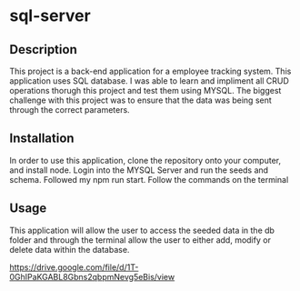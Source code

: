 # sql-server


## Description 

This project is a back-end application for a employee tracking system. This application uses SQL database. I was able to learn and impliment all CRUD operations thorugh this project and test them using MYSQL. The biggest challenge with this project was to ensure that the data was being sent through the correct parameters. 

## Installation 

In order to use this application, clone the repository onto your computer, and install node. Login into the MYSQL Server and run the seeds and schema. Followed my npm run start. Follow the commands on the terminal

## Usage 

This application will allow the user to access the seeded data in the db folder and through the terminal allow the user to either add, modify or delete data within the database. 

https://drive.google.com/file/d/1T-0GhIPaKGABL8Gbns2qbpmNevg5eBis/view


